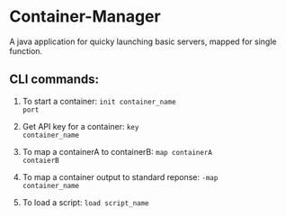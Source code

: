 # Container-Manager
A java application for quicky launching basic servers, mapped for single function.

## CLI commands:

1. To start a container:
<code>init container_name port</code>

2. Get API key for a container:
<code>key container_name</code>

3. To map a containerA to containerB:
<code>map containerA contaierB</code>

4. To map a container output to standard reponse:
<code>-map container_name</code>

5. To load a script:
<code>load script_name</code>
